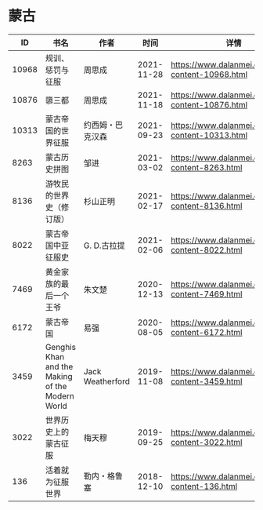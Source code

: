 # 蒙古

| ID | 书名 | 作者 | 时间 | 详情 | 下载页面 | EPUB下载链接 | MOBI下载链接 | AZW3下载链接 |
| --- | --- | --- | --- | --- | --- | --- | --- | --- |
| 10968 | 规训、惩罚与征服 | 周思成 | 2021-11-28 | https://www.dalanmei.com/book-content-10968.html | https://www.dalanmei.com/download-book-10968.html | http://ct.dalanmei.com/f/31084289-570154944-3b9df8 | http://ct.dalanmei.com/f/31084289-570325913-eaf5a3 | http://ct.dalanmei.com/f/31084289-571395514-d66735 |
| 10876 | 隳三都 | 周思成 | 2021-11-18 | https://www.dalanmei.com/book-content-10876.html | https://www.dalanmei.com/download-book-10876.html | http://ct.dalanmei.com/f/31084289-570156946-d682b3 | http://ct.dalanmei.com/f/31084289-570332957-0d3fb2 | http://ct.dalanmei.com/f/31084289-571399485-038cde |
| 10313 | 蒙古帝国的世界征服 | 约西姆・巴克汉森 | 2021-09-23 | https://www.dalanmei.com/book-content-10313.html | https://www.dalanmei.com/download-book-10313.html | http://ct.dalanmei.com/f/31084289-570107449-76e80e | http://ct.dalanmei.com/f/31084289-570256330-d1a386 | http://ct.dalanmei.com/f/31084289-571412910-19dbc2 |
| 8263 | 蒙古历史拼图 | 邹进 | 2021-03-02 | https://www.dalanmei.com/book-content-8263.html | https://www.dalanmei.com/download-book-8263.html | http://ct.dalanmei.com/f/31084289-571706605-e8b5a4 | http://ct.dalanmei.com/f/31084289-572115543-b0e589 | http://ct.dalanmei.com/f/31084289-572138462-57e00f |
| 8136 | 游牧民的世界史（修订版） | 杉山正明 | 2021-02-17 | https://www.dalanmei.com/book-content-8136.html | https://www.dalanmei.com/download-book-8136.html | http://ct.dalanmei.com/f/31084289-571697747-2a0149 | http://ct.dalanmei.com/f/31084289-572115923-e5a285 | http://ct.dalanmei.com/f/31084289-572148951-e80035 |
| 8022 | 蒙古帝国中亚征服史 | G. D.古拉提 | 2021-02-06 | https://www.dalanmei.com/book-content-8022.html | https://www.dalanmei.com/download-book-8022.html | http://ct.dalanmei.com/f/31084289-571671469-33dce3 | http://ct.dalanmei.com/f/31084289-572116369-029fc4 | http://ct.dalanmei.com/f/31084289-572175036-13b4c0 |
| 7469 | 黄金家族的最后一个王爷 | 朱文楚 | 2020-12-13 | https://www.dalanmei.com/book-content-7469.html | https://www.dalanmei.com/download-book-7469.html | http://ct.dalanmei.com/f/31084289-571635349-6495ca | http://ct.dalanmei.com/f/31084289-572124748-fa3a8c | http://ct.dalanmei.com/f/31084289-572185116-605e51 |
| 6172 | 蒙古帝国 | 易强 | 2020-08-05 | https://www.dalanmei.com/book-content-6172.html | https://www.dalanmei.com/download-book-6172.html | http://ct.dalanmei.com/f/31084289-571558295-47e21b | http://ct.dalanmei.com/f/31084289-571916809-2e6304 | http://ct.dalanmei.com/f/31084289-572203923-5e152d |
| 3459 | Genghis Khan and the Making of the Modern World | Jack Weatherford | 2019-11-08 | https://www.dalanmei.com/book-content-3459.html | https://www.dalanmei.com/download-book-3459.html | http://ct.dalanmei.com/f/31084289-571553586-bfca00 | http://ct.dalanmei.com/f/31084289-571884614-a1628e | http://ct.dalanmei.com/f/31084289-572069891-26516c |
| 3022 | 世界历史上的蒙古征服 | 梅天穆 | 2019-09-25 | https://www.dalanmei.com/book-content-3022.html | https://www.dalanmei.com/download-book-3022.html | http://ct.dalanmei.com/f/31084289-571559813-be5ebf | http://ct.dalanmei.com/f/31084289-571982523-0b122d | http://ct.dalanmei.com/f/31084289-572078251-08b3d6 |
| 136 | 活着就为征服世界 | 勒内・格鲁塞 | 2018-12-10 | https://www.dalanmei.com/book-content-136.html | https://www.dalanmei.com/download-book-136.html | http://ct.dalanmei.com/f/31084289-571457673-d145c6 | http://ct.dalanmei.com/f/31084289-571790743-74b09e | http://ct.dalanmei.com/f/31084289-571898216-3270ca |
